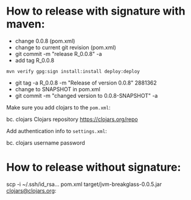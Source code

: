 # How to release with signature with maven:

* change <version>0.0.8</version>  (pom.xml)
* change <tag> to current git revision (pom.xml)
* git commit -m "release R_0.0.8" -a 
* add tag R_0.0.8
```
mvn verify gpg:sign install:install deploy:deploy
```
* git tag -a R_0.0.8 -m "Release of version 0.0.8" 2881362
* change <version> to SNAPSHOT in pom.xml
* git commit -m "changed version to 0.0.8-SNAPSHOT" -a

Make sure you add clojars to the <code>pom.xml</code>:

bc. <distributionManagement>
    <repository>
      <id>clojars</id>
      <name>Clojars repository</name>
      <url>https://clojars.org/repo</url>
    </repository>
  </distributionManagement>

Add authentication info to <code>settings.xml</code>:

bc. <server>
      <id>clojars</id>
      <username>username</username>
      <password>password</password>
    </server>


# How to release without signature:

scp -i ~/.ssh/id_rsa... pom.xml target/jvm-breakglass-0.0.5.jar clojars@clojars.org:


